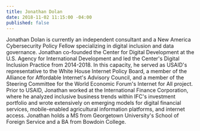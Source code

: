 ```yaml
---
title: Jonathan Dolan
date: 2018-11-02 11:15:00 -04:00
published: false
---
```


Jonathan Dolan is currently an independent consultant and a New America Cybersecurity Policy Fellow specializing in digital inclusion and data governance. Jonathan co-founded the Center for Digital Development at the U.S. Agency for International Development and led the Center's Digital Inclusion Practice from 2014-2018. In this capacity, he served as USAID's representative to the White House Internet Policy Board, a member of the Alliance for Affordable Internet's Advisory Council, and a member of the Steering Committee for the World Economic Forum's Internet for All project. Prior to USAID, Jonathan worked at the International Finance Corporation, where he analyzed inclusive business trends within IFC's investment portfolio and wrote extensively on emerging models for digital financial services, mobile-enabled agricultural information platforms, and internet access. Jonathan holds a MS from Georgetown University's School of Foreign Service and a BA from Bowdoin College.